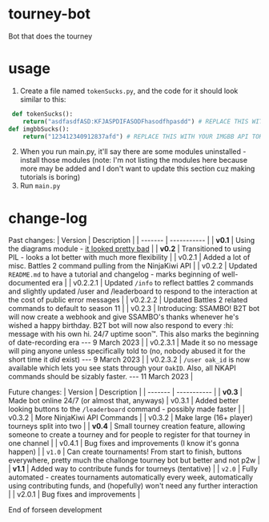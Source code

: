 # tourney-bot
 Bot that does the tourney

# usage
1. Create a file named `tokenSucks.py`, and the code for it should look similar to this:
```py
 def tokenSucks():
    return("asdfasdfASD:KFJASPDIFASODFhasodfhpasdd") # REPLACE THIS WITH YOUR DISCORD BOT TOKEN
def imgbbSucks():
    return("123412340912837afd") # REPLACE THIS WITH YOUR IMGBB API TOKEN - get one at https://api.imgbb.com/ (not an ad)
```
2. When you run main.py, it'll say there are some modules uninstalled - install those modules (note: I'm not listing the modules here because more may be added and I don't want to update this section cuz making tutorials is boring)
3. Run `main.py`

# change-log
Past changes:
| Version | Description |
| ------- | ----------- |
| **v0.1**    | Using the diagrams module - [it looked pretty bad](https://media.discordapp.net/attachments/837114010301759489/1080250025688449074/bracket.png) |
| **v0.2**    | Transitioned to using PIL - looks a lot better with much more flexibility |
| v0.2.1  | Added a lot of misc. Battles 2 command pulling from the NinjaKiwi API |
| v0.2.2  | Updated `README.md` to have a tutorial and changelog - marks beginning of well-documented era |
| v0.2.2.1 | Updated `/info` to reflect battles 2 commands and slightly updated /user and /leaderboard to respond to the interaction at the cost of public error messages |
| v0.2.2.2 | Updated Battles 2 related commands to default to season 11 |
| v0.2.3 | Introducing: SSAMBO! B2T bot will now create a webhook and give SSAMBO's thanks whenever he's wished a happy birthday. B2T bot will now also respond to every :hi: message with his own hi. 24/7 uptime soon:tm:. This also marks the beginning of date-recording era --- 9 March 2023 |
| v0.2.3.1 | Made it so no message will ping anyone unless specifically told to (no, nobody abused it for the short time it *did* exist) --- 9 March 2023 |
| v0.2.3.2 | `/user oak_id` is now available which lets you see stats through your  `OakID`. Also, all NKAPI commands should be sizably faster. --- 11 March 2023 |


Future changes:
| Version | Description |
| ------- | ----------- |
| **v0.3**  | Made bot online 24/7 (or almost that, anyways)
| v0.3.1  | Added better looking buttons to the `/leaderboard` command - possibly made faster |
| v0.3.2  | More NinjaKiwi API Commands |
| v0.3.2  | Make large (16+ player) tourneys split into two |
| **v0.4** | Small tourney creation feature, allowing someone to create a tourney and for people to register for that tourney in one channel |
| v0.4.1 | Bug fixes and improvements (I know it's gonna happen) |
| `v1.0` | Can create tournaments! From start to finish, buttons everywhere, pretty much the challonge tourney bot but better and not p2w |
| **v1.1** | Added way to contribute funds for tourneys (tentative) |
| `v2.0` | Fully automated - creates tournaments automatically every week, automatically using contributing funds, and (hopefully) won't need any further interaction |
| v2.0.1 | Bug fixes and improvements |

End of forseen development
